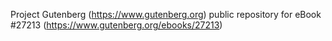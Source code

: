 Project Gutenberg (https://www.gutenberg.org) public repository for eBook #27213 (https://www.gutenberg.org/ebooks/27213)
